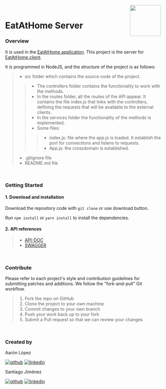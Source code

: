 <div style="margin-bottom: 1%; padding-bottom: 2%;">
	<img align="right" width="100px" src="https://mealproject-client.herokuapp.com/static/media/EAT%20HOME_Logo%20blanco.089bb84e.png">
</div>

EatAtHome Server
==============================================================================================================================================


### **Overview**

It is used in the [EatAtHome application](https://mealproject-client.herokuapp.com/).
This project is the server for [EatAtHome client](https://github.com/MealFinalProject/mealFinalProject-client).

It is programmed in NodeJS, and the structure of the project is as follows:

>- src folder which contains the source code of the project.  
>>- The controllers folder contains the functionality to work with the methods.
>>- In the routes folder, all the routes of the API appear. It contains the file index.js that links with the controllers, defining the requests that will be available to the external clients.
>>- In the services folder the functionality of the methods is implemented.
>>- Some files:
>>>- index.js: file where the app.js is loaded. It establish the port for connections and listens to requests.
>>>- App.js: the crossdomain is established.
>- .gitignore file
>- README.md file

<p>&nbsp;</p>

### **Getting Started**

####  1. Download and installation

Download the repository code with `git clone` or use download button.

Run ```npm install``` or ```yarn install``` to install the dependencies.

#### 2. API references

>- [API-DOC](https://mealproject-server.herokuapp.com/apidoc/)
>- [SWAGGER](https://mealproject-server.herokuapp.com/swagger/)

<p>&nbsp;</p>

### **Contribute**

Please refer to each project's style and contribution guidelines for submitting patches and additions. We follow the "fork-and-pull" Git workflow.

>1. Fork the repo on GitHub
>2. Clone the project to your own machine
>3. Commit changes to your own branch
>4. Push your work back up to your fork
>5. Submit a Pull request so that we can review your changes

<p>&nbsp;</p>

### **Created by**

Aarón López

<a href="https://github.com/AaronLopezBarros">![github](https://cloud.githubusercontent.com/assets/17016297/18839843/0e06a67a-83d2-11e6-993a-b35a182500e0.png)</a> <a href="https://www.linkedin.com/in/aaronlopezbarros/">![linkedin](https://cloud.githubusercontent.com/assets/17016297/18839848/0fc7e74e-83d2-11e6-8c6a-277fc9d6e067.png)</a>

Santiago Jiménez 

<a href="https://github.com/Santys">![github](https://cloud.githubusercontent.com/assets/17016297/18839843/0e06a67a-83d2-11e6-993a-b35a182500e0.png)</a> <a href="https://www.linkedin.com/in/santiago-jim%C3%A9nez-ortiz-459706bb/">![linkedin](https://cloud.githubusercontent.com/assets/17016297/18839848/0fc7e74e-83d2-11e6-8c6a-277fc9d6e067.png)</a>






